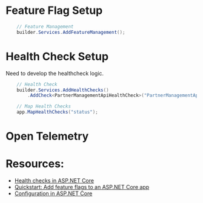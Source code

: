 ﻿# Feature Flag Setup

```csharp
    // Feature Management
    builder.Services.AddFeatureManagement();
```

# Health Check Setup

Need to develop the healthcheck logic.

```csharp
    // Health Check
    builder.Services.AddHealthChecks()
        .AddCheck<PartnerManagementApiHealthCheck>("PartnerManagementApi");
```

```csharp
    // Map Health Checks
    app.MapHealthChecks("status");
```

# Open Telemetry

# Resources:

- [Health checks in ASP.NET Core](https://learn.microsoft.com/en-us/aspnet/core/host-and-deploy/health-checks)
- [Quickstart: Add feature flags to an ASP.NET Core app](https://learn.microsoft.com/en-us/azure/azure-app-configuration/quickstart-feature-flag-aspnet-core)
- [Configuration in ASP.NET Core](https://learn.microsoft.com/en-us/aspnet/core/fundamentals/configuration/)
